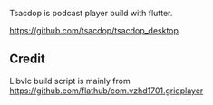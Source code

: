 
Tsacdop is podcast player build with flutter.

https://github.com/tsacdop/tsacdop_desktop

## Credit

Libvlc build script is mainly from https://github.com/flathub/com.vzhd1701.gridplayer 
